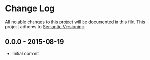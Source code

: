 # Change Log
All notable changes to this project will be documented in this file.
This project adheres to [Semantic Versioning](http://semver.org/).

## 0.0.0 - 2015-08-19
- Initial commit

